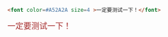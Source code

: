 ```markdown
<font color=#A52A2A size=4 >一定要测试一下！</font>
```

<font color=#A52A2A size=4 >一定要测试一下！</font>